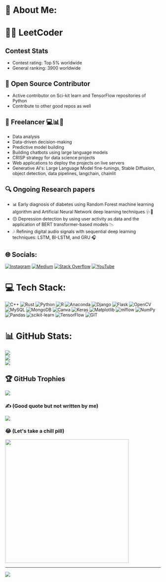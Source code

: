 # 💫 About Me:
# 👨‍💻 LeetCoder

## Contest Stats
- Contest rating: Top 5% worldwide
- General ranking: 3900 worldwide

## 🚀 Open Source Contributor
- Active contributor on Sci-kit learn and TensorFlow repositories of Python
- Contribute to other good repos as well

## 💼 Freelancer 💻📊🧔
- Data analysis
- Data-driven decision-making
- Predictive model building
- Building chatbots using large language models
- CRISP strategy for data science projects
- Web applications to deploy the projects on live servers
- Generative AI's: Large Language Model fine-tunings, Stable Diffusion, object detection, data pipelines, langchain, chainlit

## 🔍 Ongoing Research papers
- 📊 Early diagnosis of diabetes using Random Forest machine learning algorithm and Artificial Neural Network deep learning techniques 🩺🤖
- 😔 Depression detection by using user activity as data and the application of BERT transformer-based models 📉
- 🎶 Refining digital audio signals with sequential deep learning techniques: LSTM, BI-LSTM, and GRU 🎧


## 🌐 Socials:
[![Instagram](https://img.shields.io/badge/Instagram-%23E4405F.svg?logo=Instagram&logoColor=white)](https://instagram.com/_._mr.kb_._) [![Medium](https://img.shields.io/badge/Medium-12100E?logo=medium&logoColor=white)](https://medium.com/@cs-enthusiast) [![Stack Overflow](https://img.shields.io/badge/-Stackoverflow-FE7A16?logo=stack-overflow&logoColor=white)](https://stackoverflow.com/users/19442387) [![YouTube](https://img.shields.io/badge/YouTube-%23FF0000.svg?logo=YouTube&logoColor=white)](https://youtube.com/@kartikey_bartwal) 

# 💻 Tech Stack:
![C++](https://img.shields.io/badge/c++-%2300599C.svg?style=for-the-badge&logo=c%2B%2B&logoColor=white) ![Rust](https://img.shields.io/badge/rust-%23000000.svg?style=for-the-badge&logo=rust&logoColor=white) ![Python](https://img.shields.io/badge/python-3670A0?style=for-the-badge&logo=python&logoColor=ffdd54) ![R](https://img.shields.io/badge/r-%23276DC3.svg?style=for-the-badge&logo=r&logoColor=white) ![Anaconda](https://img.shields.io/badge/Anaconda-%2344A833.svg?style=for-the-badge&logo=anaconda&logoColor=white) ![Django](https://img.shields.io/badge/django-%23092E20.svg?style=for-the-badge&logo=django&logoColor=white) ![Flask](https://img.shields.io/badge/flask-%23000.svg?style=for-the-badge&logo=flask&logoColor=white) ![OpenCV](https://img.shields.io/badge/opencv-%23white.svg?style=for-the-badge&logo=opencv&logoColor=white) ![MySQL](https://img.shields.io/badge/mysql-%2300000f.svg?style=for-the-badge&logo=mysql&logoColor=white) ![MongoDB](https://img.shields.io/badge/MongoDB-%234ea94b.svg?style=for-the-badge&logo=mongodb&logoColor=white) ![Canva](https://img.shields.io/badge/Canva-%2300C4CC.svg?style=for-the-badge&logo=Canva&logoColor=white) ![Keras](https://img.shields.io/badge/Keras-%23D00000.svg?style=for-the-badge&logo=Keras&logoColor=white) ![Matplotlib](https://img.shields.io/badge/Matplotlib-%23ffffff.svg?style=for-the-badge&logo=Matplotlib&logoColor=black) ![mlflow](https://img.shields.io/badge/mlflow-%23d9ead3.svg?style=for-the-badge&logo=numpy&logoColor=blue) ![NumPy](https://img.shields.io/badge/numpy-%23013243.svg?style=for-the-badge&logo=numpy&logoColor=white) ![Pandas](https://img.shields.io/badge/pandas-%23150458.svg?style=for-the-badge&logo=pandas&logoColor=white) ![scikit-learn](https://img.shields.io/badge/scikit--learn-%23F7931E.svg?style=for-the-badge&logo=scikit-learn&logoColor=white) ![TensorFlow](https://img.shields.io/badge/TensorFlow-%23FF6F00.svg?style=for-the-badge&logo=TensorFlow&logoColor=white) ![GIT](https://img.shields.io/badge/Git-fc6d26?style=for-the-badge&logo=git&logoColor=white)
# 📊 GitHub Stats:
![](https://github-readme-stats.vercel.app/api?username=KartikeyBartwal&theme=default&hide_border=false&include_all_commits=false&count_private=false)<br/>
![](https://github-readme-streak-stats.herokuapp.com/?user=KartikeyBartwal&theme=default&hide_border=false)<br/>
![](https://github-readme-stats.vercel.app/api/top-langs/?username=KartikeyBartwal&theme=default&hide_border=false&include_all_commits=false&count_private=false&layout=compact)

## 🏆 GitHub Trophies
![](https://github-profile-trophy.vercel.app/?username=KartikeyBartwal&theme=flat&no-frame=false&no-bg=false&margin-w=4)

### ✍️ (Good quote but not written by me)
![](https://quotes-github-readme.vercel.app/api?type=horizontal&theme=light)

### 😂 (Let's take a chill pill)
<img src='https://randommeme-five.vercel.app/' style="height: 400px;"/>

---
[![](https://visitcount.itsvg.in/api?id=KartikeyBartwal&icon=4&color=4)](https://visitcount.itsvg.in)

<!-- Proudly created with GPRM ( https://gprm.itsvg.in ) -->

